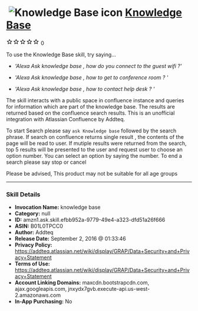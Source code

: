 # &nbsp;<img src="skill_icon" alt="Knowledge Base icon" width="36"> [Knowledge Base](http://alexa.amazon.com/#skills/amzn1.ask.skill.efbb952a-9779-49e4-a323-dfd51a26f666)
![0 stars](../../images/ic_star_border_black_18dp_1x.png)![0 stars](../../images/ic_star_border_black_18dp_1x.png)![0 stars](../../images/ic_star_border_black_18dp_1x.png)![0 stars](../../images/ic_star_border_black_18dp_1x.png)![0 stars](../../images/ic_star_border_black_18dp_1x.png) 0

To use the Knowledge Base skill, try saying...

* *'Alexa Ask knowledge base ,  how do you connect to the guest wifi ?'*

* *'Alexa Ask knowledge base ,  how to get to conference room ? '*

* *'Alexa Ask knowledge base ,  how to contact help desk ? '*

The skill interacts with a public space in confluence instance and queries for information which are part of the knowledge base. The results are returned based on the confluence search results. This is an unofficial integration with Atlassian Confluence by Addteq. 

To start Search please say `ask Knowledge base`  followed by the search phrase.  If search on confluence returns single result ,  the contents of the page will be read to user. If mutiple results were returned from the search, top 5 results will be presented to the user and request user to choose an option number. You can select an option by saying the number. To end a search please say stop or cancel

Please be advised, This product may not be suitable for all age groups

***

### Skill Details

* **Invocation Name:** knowledge base
* **Category:** null
* **ID:** amzn1.ask.skill.efbb952a-9779-49e4-a323-dfd51a26f666
* **ASIN:** B01L0TPCC0
* **Author:** Addteq
* **Release Date:** September 2, 2016 @ 01:33:46
* **Privacy Policy:** https://addteq.atlassian.net/wiki/display/GRAP/Data+Security+and+Privacy+Statement
* **Terms of Use:** https://addteq.atlassian.net/wiki/display/GRAP/Data+Security+and+Privacy+Statement
* **Account Linking Domains:** maxcdn.bootstrapcdn.com, ajax.googleapis.com, jnxydx7gvb.execute-api.us-west-2.amazonaws.com
* **In-App Purchasing:** No
